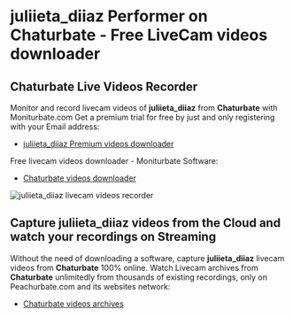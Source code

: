 # juliieta_diiaz Performer on Chaturbate - Free LiveCam videos downloader

## Chaturbate Live Videos Recorder

Monitor and record livecam videos of **juliieta_diiaz** from **Chaturbate** with Moniturbate.com
Get a premium trial for free by just and only registering with your Email address:
* [juliieta_diiaz Premium videos downloader](https://moniturbate.com/request-demo-licence-key.html)

Free livecam videos downloader - Moniturbate Software:
* [Chaturbate videos downloader](https://moniturbate.com/moniturbate-download-software.html)

![juliieta_diiaz livecam videos recorder](https://peachurnet.com/templates/moniturbate-software.png)


## Capture juliieta_diiaz videos from the Cloud and watch your recordings on Streaming

Without the need of downloading a software, capture **juliieta_diiaz** livecam videos from **Chaturbate** 100% online.
Watch Livecam archives from **Chaturbate** unlimitedly from thousands of existing recordings, only on Peachurbate.com and its websites network:
* [Chaturbate videos archives](https://peachurnet.com/)
